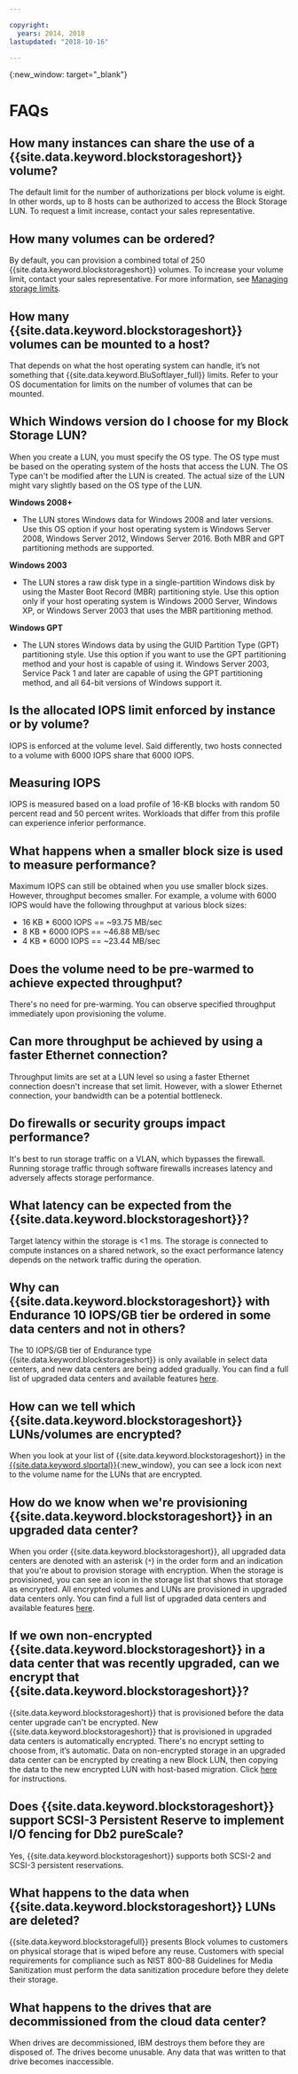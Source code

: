 ```yaml
---

copyright:
  years: 2014, 2018
lastupdated: "2018-10-16"

---
```

{:new_window: target="_blank"}

# FAQs

## How many instances can share the use of a {{site.data.keyword.blockstorageshort}} volume?
The default limit for the number of authorizations per block volume is eight. In other words, up to 8 hosts can be authorized to access the Block Storage LUN. To request a limit increase, contact your sales representative.

## How many volumes can be ordered?
By default, you can provision a combined total of 250 {{site.data.keyword.blockstorageshort}} volumes. To increase your volume limit, contact your sales representative. For more information, see [Managing storage limits](managing-storage-limits.html).

## How many {{site.data.keyword.blockstorageshort}} volumes can be mounted to a host?
That depends on what the host operating system can handle, it’s not something that {{site.data.keyword.BluSoftlayer_full}} limits. Refer to your OS documentation for limits on the number of volumes that can be mounted.

## Which Windows version do I choose for my Block Storage LUN?

When you create a LUN, you must specify the OS type. The OS type must be based on the operating system of the hosts that access the LUN. The OS Type can't be modified after the LUN is created. The actual size of the LUN might vary slightly based on the OS type of the LUN.

**Windows 2008+**
- The LUN stores Windows data for Windows 2008 and later versions. Use this OS option if your host operating system is Windows Server 2008, Windows Server 2012, Windows Server 2016. Both MBR and GPT partitioning methods are supported.
 
**Windows 2003**
- The LUN stores a raw disk type in a single-partition Windows disk by using the Master Boot Record (MBR) partitioning style. Use this option only if your host operating system is Windows 2000 Server, Windows XP, or Windows Server 2003 that uses the MBR partitioning method.

**Windows GPT**
- The LUN stores Windows data by using the GUID Partition Type (GPT) partitioning style. Use this option if you want to use the GPT partitioning method and your host is capable of using it. Windows Server 2003, Service Pack 1 and later are capable of using the GPT partitioning method, and all 64-bit versions of Windows support it.

## Is the allocated IOPS limit enforced by instance or by volume?
IOPS is enforced at the volume level. Said differently, two hosts connected to a volume with 6000 IOPS share that 6000 IOPS.

## Measuring IOPS
IOPS is measured based on a load profile of 16-KB blocks with random 50 percent read and 50 percent writes. Workloads that differ from this profile can experience inferior performance.

## What happens when a smaller block size is used to measure performance?
Maximum IOPS can still be obtained when you use smaller block sizes. However, throughput becomes smaller. For example, a volume with 6000 IOPS would have the following throughput at various block sizes:

- 16 KB * 6000 IOPS == ~93.75 MB/sec 
- 8 KB * 6000 IOPS == ~46.88 MB/sec
- 4 KB * 6000 IOPS == ~23.44 MB/sec

## Does the volume need to be pre-warmed to achieve expected throughput?
There's no need for pre-warming. You can observe specified throughput immediately upon provisioning the volume.

## Can more throughput be achieved by using a faster Ethernet connection?
Throughput limits are set at a LUN level so using a faster Ethernet connection doesn't increase that set limit. However, with a slower Ethernet connection, your bandwidth can be a potential bottleneck.

## Do firewalls or security groups impact performance?
It's best to run storage traffic on a VLAN, which bypasses the firewall. Running storage traffic through software firewalls increases latency and adversely affects storage performance.

## What latency can be expected from the {{site.data.keyword.blockstorageshort}}?   
Target latency within the storage is <1 ms. The storage is connected to compute instances on a shared network, so the exact performance latency depends on the network traffic during the operation.

## Why can {{site.data.keyword.blockstorageshort}} with Endurance 10 IOPS/GB tier be ordered in some data centers and not in others?
The 10 IOPS/GB tier of Endurance type {{site.data.keyword.blockstorageshort}} is only available in select data centers, and new data centers are being added gradually. You can find a full list of upgraded data centers and available features [here](new-ibm-block-and-file-storage-location-and-features.html).

## How can we tell which {{site.data.keyword.blockstorageshort}} LUNs/volumes are encrypted?
When you look at your list of {{site.data.keyword.blockstorageshort}} in the [{{site.data.keyword.slportal}}](https://control.softlayer.com/){:new_window}, you can see a lock icon next to the volume name for the LUNs that are encrypted.

## How do we know when we're provisioning {{site.data.keyword.blockstorageshort}} in an upgraded data center?
When you order {{site.data.keyword.blockstorageshort}}, all upgraded data centers are denoted with an asterisk (`*`) in the order form and an indication that you're about to provision storage with encryption. When the storage is provisioned, you can see an icon in the storage list that shows that storage as encrypted. All encrypted volumes and LUNs are provisioned in upgraded data centers only. You can find a full list of upgraded data centers and available features [here](new-ibm-block-and-file-storage-location-and-features.html).

## If we own non-encrypted {{site.data.keyword.blockstorageshort}} in a data center that was recently upgraded, can we encrypt that {{site.data.keyword.blockstorageshort}}?
{{site.data.keyword.blockstorageshort}} that is provisioned before the data center upgrade can't be encrypted. 
New {{site.data.keyword.blockstorageshort}} that is provisioned in upgraded data centers is automatically encrypted. There's no encrypt setting to choose from, it’s automatic. 
Data on non-encrypted storage in an upgraded data center can be encrypted by creating a new Block LUN, then copying the data to the new encrypted LUN with host-based migration. Click [here](migrate-block-storage-encrypted-block-storage.html) for instructions.

## Does {{site.data.keyword.blockstorageshort}} support SCSI-3 Persistent Reserve to implement I/O fencing for Db2 pureScale?
Yes, {{site.data.keyword.blockstorageshort}} supports both SCSI-2 and SCSI-3 persistent reservations.

## What happens to the data when {{site.data.keyword.blockstorageshort}} LUNs are deleted?
{{site.data.keyword.blockstoragefull}} presents Block volumes to customers on physical storage that is wiped before any reuse. Customers with special requirements for compliance such as NIST 800-88 Guidelines for Media Sanitization must perform the data sanitization procedure before they delete their storage.

## What happens to the drives that are decommissioned from the cloud data center?
When drives are decommissioned, IBM destroys them before they are disposed of. The drives become unusable. Any data that was written to that drive becomes inaccessible.
